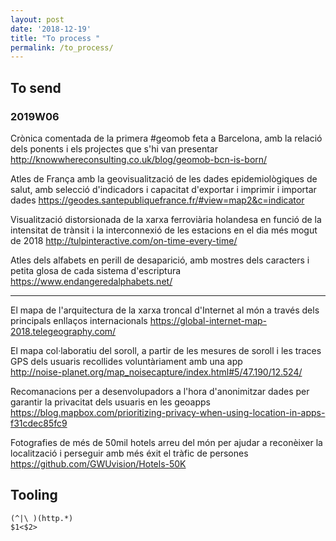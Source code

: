 ```yaml
---
layout: post
date: '2018-12-19'
title: "To process "
permalink: /to_process/
---
```



## To send

### 2019W06

Crònica comentada de la primera #geomob feta a Barcelona, amb la relació dels ponents i els projectes que s'hi van presentar
<http://knowwhereconsulting.co.uk/blog/geomob-bcn-is-born/>

Atles de França amb la geovisualització de les dades epidemiològiques de salut, amb selecció d'indicadors i capacitat d'exportar i imprimir i importar dades
<https://geodes.santepubliquefrance.fr/#view=map2&c=indicator>

Visualització distorsionada de la xarxa ferroviària holandesa en funció de la intensitat de trànsit i la interconnexió de les estacions en el dia més mogut de 2018
<http://tulpinteractive.com/on-time-every-time/>

Atles dels alfabets en perill de desaparició, amb mostres dels caracters i petita glosa de cada sistema d'escriptura
<https://www.endangeredalphabets.net/>

---

El mapa de l'arquitectura de la xarxa troncal d'Internet al món a través dels principals enllaços internacionals
<https://global-internet-map-2018.telegeography.com/>

El mapa col·laboratiu del soroll, a partir de les mesures de soroll i les traces GPS dels usuaris recollides voluntàriament amb una app   
<http://noise-planet.org/map_noisecapture/index.html#5/47.190/12.524/>

Recomanacions per a desenvolupadors a l'hora d'anonimitzar dades per garantir la privacitat dels usuaris en les geoapps   
<https://blog.mapbox.com/prioritizing-privacy-when-using-location-in-apps-f31cdec85fc9>

Fotografies de més de 50mil hotels arreu del món per ajudar a reconèixer la localització i perseguir amb més éxit el tràfic de persones   
<https://github.com/GWUvision/Hotels-50K>

## Tooling

```text
(^|\ )(http.*)
$1<$2>
```
